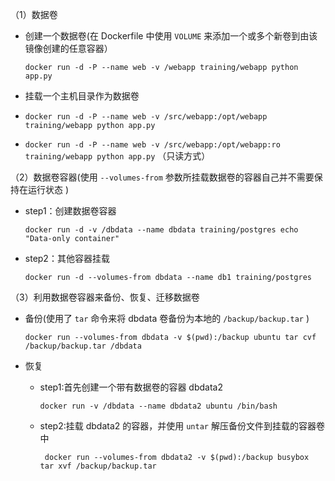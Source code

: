 （1）数据卷

- 创建一个数据卷(在 Dockerfile 中使用 `VOLUME` 来添加一个或多个新卷到由该镜像创建的任意容器）

  `docker run -d -P --name web -v /webapp training/webapp python app.py`

-  挂载一个主机目录作为数据卷

  - `docker run -d -P --name web -v /src/webapp:/opt/webapp training/webapp python app.py`

  - `docker run -d -P --name web -v /src/webapp:/opt/webapp:ro training/webapp python app.py` （只读方式）

（2）数据卷容器(使用 `--volumes-from` 参数所挂载数据卷的容器自己并不需要保持在运行状态 )

- step1：创建数据卷容器

  `docker run -d -v /dbdata --name dbdata training/postgres echo "Data-only container"`

- step2：其他容器挂载

  `docker run -d --volumes-from dbdata --name db1 training/postgres`

（3）利用数据卷容器来备份、恢复、迁移数据卷

- 备份(使用了 `tar` 命令来将 dbdata 卷备份为本地的 `/backup/backup.tar` )

  `docker run --volumes-from dbdata -v $(pwd):/backup ubuntu tar cvf /backup/backup.tar /dbdata`

- 恢复

   - step1:首先创建一个带有数据卷的容器 dbdata2

     `docker run -v /dbdata --name dbdata2 ubuntu /bin/bash`

   - step2:挂载 dbdata2 的容器，并使用 `untar` 解压备份文件到挂载的容器卷中 

     ` docker run --volumes-from dbdata2 -v $(pwd):/backup busybox tar xvf /backup/backup.tar`